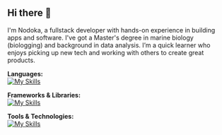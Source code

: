 ## Hi there 👋

I'm Nodoka, a fullstack developer with hands-on experience in building apps and software. I've got a Master's degree in marine biology (biologging) and background in data analysis. I’m a quick learner who enjoys picking up new tech and working with others to create great products.

**Languages:**  
[![My Skills](https://skillicons.dev/icons?i=js,ts,html,css,r,py,java)](https://skillicons.dev)

**Frameworks & Libraries:**  
[![My Skills](https://skillicons.dev/icons?i=react,nodejs,nextjs,sass)](https://skillicons.dev)

**Tools & Technologies:**  
[![My Skills](https://skillicons.dev/icons?i=docker,npm,supabase,mongodb,firebase,aws,vite,github,figma,ai,ps,codepen)](https://skillicons.dev)

<!--
**Nk21t5c7/Nk21t5c7** is a ✨ _special_ ✨ repository because its `README.md` (this file) appears on your GitHub profile.

Here are some ideas to get you started:

- 🔭 I’m currently working on ...
- 🌱 I’m currently learning ...
- 👯 I’m looking to collaborate on ...
- 🤔 I’m looking for help with ...
- 💬 Ask me about ...
- 📫 How to reach me: ...
- 😄 Pronouns: ...
- ⚡ Fun fact: ...
-->
